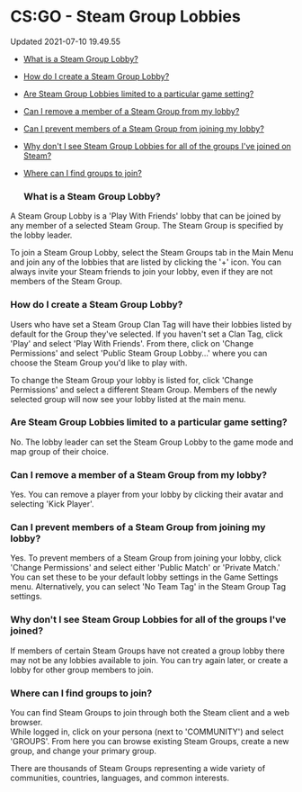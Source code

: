# CS:GO - Steam Group Lobbies
Updated 2021-07-10 19.49.55

* [What is a Steam Group Lobby?](#whatlobby)
* [How do I create a Steam Group Lobby?](#createlobby)
* [Are Steam Group Lobbies limited to a particular game setting?](#lobbylimits)
* [Can I remove a member of a Steam Group from my lobby?](#removemember)
* [Can I prevent members of a Steam Group from joining my lobby?](#preventmember)
* [Why don't I see Steam Group Lobbies for all of the groups I've joined on Steam?](#nolobbies)
* [Where can I find groups to join?](#findgroups)

  
  ### What is a Steam Group Lobby?
A Steam Group Lobby is a 'Play With Friends' lobby that can be joined by any member of a selected Steam Group. The Steam Group is specified by the lobby leader.  
  
To join a Steam Group Lobby, select the Steam Groups tab in the Main Menu and join any of the lobbies that are listed by clicking the '+' icon. You can always invite your Steam friends to join your lobby, even if they are not members of the Steam Group.    
  ### How do I create a Steam Group Lobby?
Users who have set a Steam Group Clan Tag will have their lobbies listed by default for the Group they've selected. If you haven't set a Clan Tag, click 'Play' and select 'Play With Friends'. From there, click on 'Change Permissions' and select 'Public Steam Group Lobby...' where you can choose the Steam Group you'd like to play with.  
  
To change the Steam Group your lobby is listed for, click 'Change Permissions' and select a different Steam Group. Members of the newly selected group will now see your lobby listed at the main menu.    
  ### Are Steam Group Lobbies limited to a particular game setting?
No. The lobby leader can set the Steam Group Lobby to the game mode and map group of their choice.    
  ### Can I remove a member of a Steam Group from my lobby?
Yes. You can remove a player from your lobby by clicking their avatar and selecting 'Kick Player'.    
  ### Can I prevent members of a Steam Group from joining my lobby?
Yes. To prevent members of a Steam Group from joining your lobby, click 'Change Permissions' and select either 'Public Match' or 'Private Match.' You can set these to be your default lobby settings in the Game Settings menu. Alternatively, you can select 'No Team Tag' in the Steam Group Tag settings.    
  ### Why don't I see Steam Group Lobbies for all of the groups I've joined?
If members of certain Steam Groups have not created a group lobby there may not be any lobbies available to join. You can try again later, or create a lobby for other group members to join.    
  ### Where can I find groups to join?
You can find Steam Groups to join through both the Steam client and a web browser.  
While logged in, click on your persona (next to 'COMMUNITY') and select 'GROUPS'. From here you can browse existing Steam Groups, create a new group, and change your primary group.   
  
There are thousands of Steam Groups representing a wide variety of communities, countries, languages, and common interests.